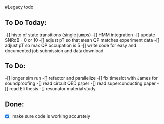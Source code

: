 #Legacy todo

## To Do Today:
-[] histo of state transitions (single jumps)
-[] HMM integration
-[] update SNRdB - 0 or 10
-[] adjust pT so that mean QP matches experiment data
    -[] adjust pT so max QP occupation is 5
-[] write code for easy and documented job submission and data download


## To Do:
-[] longer sim run
-[] refactor and parallelize
-[] fix timeslot with James for soundproofing
-[] read circuit QED paper
-[] read superconducting paper
-[] read Eli thesis
-[] resonator material study


## Done:
-[x] make sure code is working accurately
